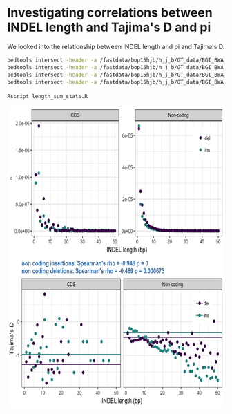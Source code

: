 # Investigating correlations between INDEL length and Tajima's D and pi

We looked into the relationship between INDEL length and pi and Tajima's D.

```bash
bedtools intersect -header -a /fastdata/bop15hjb/h_j_b/GT_data/BGI_BWA_GATK/Analysis_ready_data/final/bgi_10birds.filtered_indels.pol.anno.recomb.line.vcf.gz -b /fastdata/bop15hjb/h_j_b/GT_ref/gt_cds.bed.gz | ./length_summary_stats.py -region CDS -correct_sfs > gt_cds_indels_length_sum.csv
bedtools intersect -header -a /fastdata/bop15hjb/h_j_b/GT_data/BGI_BWA_GATK/Analysis_ready_data/final/bgi_10birds.filtered_indels.pol.anno.recomb.line.vcf.gz -b /fastdata/bop15hjb/h_j_b/GT_ref/gt_noncoding.bed.gz | ./length_summary_stats.py -region noncoding -correct_sfs > gt_nc_indels_length_sum.csv
bedtools intersect -header -a /fastdata/bop15hjb/h_j_b/GT_data/BGI_BWA_GATK/Analysis_ready_data/final/bgi_10birds.filtered_indels.pol.anno.recomb.line.vcf.gz -b /fastdata/bop15hjb/h_j_b/GT_ref/gt_introns.bed.gz | ./length_summary_stats.py -region introns -correct_sfs > gt_introns_indels_length_sum.csv 
bedtools intersect -header -a /fastdata/bop15hjb/h_j_b/GT_data/BGI_BWA_GATK/Analysis_ready_data/final/bgi_10birds.filtered_indels.pol.anno.recomb.line.vcf.gz -b /fastdata/bop15hjb/h_j_b/GT_ref/gt_intergenic.bed.gz | ./length_summary_stats.py -region intergenic -correct_sfs > gt_intergenic_indels_length_sum.csv

Rscript length_sum_stats.R 
```

<img src='indel_length_summary_stats.png' width=700 height=700>